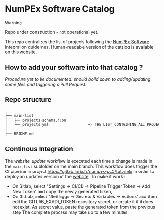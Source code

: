 # NumPEx Software Catalog

> [!WARNING]  
> Repo under construction - not operational yet.

This repo centralizes the list of projects following the [NumPEx Software Integration guidelines](https://numpex-pc5.gitlabpages.inria.fr/tutorials/projects/guidelines/index.html).
Human-readable version of the catalog is available on this [website](https://numpex-pc5.gitlabpages.inria.fr/tutorials/projects/index.html).

## How to add your software into that catalog ?

*Procedure yet to be documented: should boild down to adding/updating some files and triggering a Pull Request.*

## Repo structure
```bash
.
├── main-list
│   ├── projects-schema.json          
│   └── projects.yml                  => THE LIST CONTAINING ALL PROJECTS
│      
├── README.md
```

## Continous Integration

The _website_update_ workflow is executed each time a change is made in the `main-list` subfolder on the main branch. This workflow does trigger the CI pipeline in project https://gitlab.inria.fr/numpex-pc5/tutorials in order to deploy an updated version of the [website](https://numpex-pc5.gitlabpages.inria.fr/tutorials/projects/index.html).
To make it work :
- On Gitlab, select "Settings -> CI/CD -> Pipeline Trigger Token -> Add New Token' and copy the newly generated token, 
- On Github, select "Settinggs -> Secrets & Variables -> Actions' and then edit the GITLAB_EXADI_TOKEN repository secret, or create it if it does not exist. As secret value, paste the generated token from the previous step
The complete process may take up to a few minutes.
